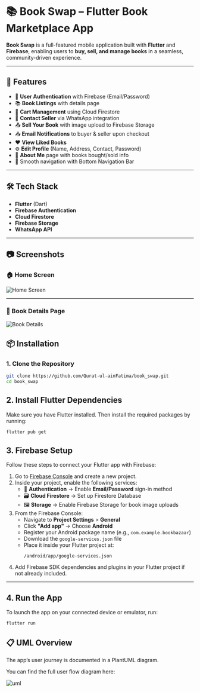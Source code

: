 # 📚 Book Swap – Flutter Book Marketplace App

**Book Swap** is a full-featured mobile application built with **Flutter** and **Firebase**, enabling users to **buy, sell, and manage books** in a seamless, community-driven experience.

---

## 🚀 Features

- 🔐 **User Authentication** with Firebase (Email/Password)
- 📚 **Book Listings** with details page
- 🛒 **Cart Management** using Cloud Firestore
- 💬 **Contact Seller** via WhatsApp integration
- 📤 **Sell Your Book** with image upload to Firebase Storage
- 📥 **Email Notifications** to buyer & seller upon checkout
- ❤️ **View Liked Books**
- ⚙️ **Edit Profile** (Name, Address, Contact, Password)
- 👤 **About Me** page with books bought/sold info
- 🧭 Smooth navigation with Bottom Navigation Bar

---

## 🛠️ Tech Stack

- **Flutter** (Dart)
- **Firebase Authentication**
- **Cloud Firestore**
- **Firebase Storage**
- **WhatsApp API**

---
## 📷 Screenshots

### 🏠 Home Screen  
![Home Screen](screenshots/home.jpeg)

---

### 📖 Book Details Page  
![Book Details](screenshots/book_details.jpeg)

## 📦 Installation

### 1. Clone the Repository

```bash
git clone https://github.com/Qurat-ul-ainFatima/book_swap.git
cd book_swap

```
## 2. Install Flutter Dependencies

Make sure you have Flutter installed. Then install the required packages by running:

```bash
flutter pub get

```
## 3. Firebase Setup

Follow these steps to connect your Flutter app with Firebase:

1. Go to [Firebase Console](https://console.firebase.google.com/) and create a new project.
2. Inside your project, enable the following services:
   - 🔐 **Authentication** → Enable **Email/Password** sign-in method
   - 🗃️ **Cloud Firestore** → Set up Firestore Database
   - 🖼️ **Storage** → Enable Firebase Storage for book image uploads
3. From the Firebase Console:
   - Navigate to **Project Settings** > **General**
   - Click **"Add app"** → Choose **Android**
   - Register your Android package name (e.g., `com.example.bookbazaar`)
   - Download the `google-services.json` file
   - Place it inside your Flutter project at:
     ```
     /android/app/google-services.json
     ```
4. Add Firebase SDK dependencies and plugins in your Flutter project if not already included.

---

## 4. Run the App

To launch the app on your connected device or emulator, run:

```bash
flutter run
```

## 📋 UML Overview

The app’s user journey is documented in a PlantUML diagram.

You can find the full user flow diagram here:

![uml](screenshots/uml.jpeg)



